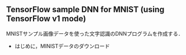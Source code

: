 ## TensorFlow sample DNN for MNIST (using TensorFlow v1 mode) 

MNISTサンプル画像データを使った文字認識のDNNプログラムを作成する．

- はじめに，MINISTデータのダウンロード
